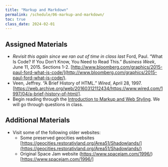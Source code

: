 ```yaml
---
title: "Markup and Markdown"
permalink: /schedule/06-markup-and-markdown/
toc: true
class_date: 2024-02-01
---
```


## Assigned Materials

- *Revisit this again since we ran out of time in class last* Ford, Paul. “What Is Code? If You Don’t Know, You Need to Read This.” *Business Week*, June 11, 2015. Sections 1-2. [http://www.bloomberg.com/graphics/2015-paul-ford-what-is-code/](http://www.bloomberg.com/graphics/2015-paul-ford-what-is-code/).
- Veen, Jeffrey. “A Brief History of HTML.” *Wired*, April 28, 1997. [https://web.archive.org/web/20160312112434/https://www.wired.com/1997/04/a-brief-history-of-html/].
- Begin reading through the [Introduction to Markup and Web Styling]({{site.baseurl}}/materials/introducing-humanities-computing/06-intro-markup). We will go through questions in class.


## Additional Materials

- Visit some of the following older websites:
  - Some preserved geocities websites [https://geocities.restorativland.org/Area51/Shadowlands/](https://geocities.restorativland.org/Area51/Shadowlands/)
  - Original Space Jam website (https://www.spacejam.com/1996/)[https://www.spacejam.com/1996/]

